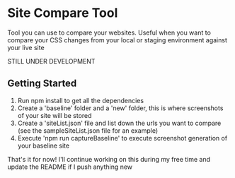 # Site Compare Tool
Tool you can use to compare your websites. Useful when you want to compare your CSS changes from your local or staging environment
against your live site

STILL UNDER DEVELOPMENT

## Getting Started
1. Run npm install to get all the dependencies
2. Create a 'baseline' folder and a 'new' folder, this is where screenshots of your site will be stored
3. Create a 'siteList.json' file and list down the urls you want to compare (see the sampleSiteList.json file for an example)
4. Execute 'npm run captureBaseline' to execute screenshot generation of your baseline site

That's it for now! I'll continue working on this during my free time and update the README if I push anything new